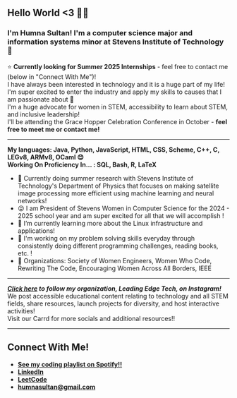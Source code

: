 ## Hello World <3 👩‍💻
### I'm Humna Sultan! I'm a computer science major and information systems minor at Stevens Institute of Technology 🦆   
⭐ **Currently looking for Summer 2025 Internships** - feel free to contact me (below in "Connect With Me")!  
I have always been interested in technology and it is a huge part of my life! I'm super excited to enter the industry and apply my skills to causes that I am passionate about 💜  
I'm a huge advocate for women in STEM, accessibility to learn about STEM, and inclusive leadership!  
I'll be attending the Grace Hopper Celebration Conference in October - **feel free to meet me or contact me!**  

---

**My languages: Java, Python, JavaScript, HTML, CSS, Scheme, C++, C, LEGv8, ARMv8, OCaml 😊**  
**Working On Proficiency In... : SQL, Bash, R, LaTeX**
- 🚀 Currently doing summer research with Stevens Institute of Technology's Department of Physics that focuses on making satellite image processing more efficient using machine learning and neural networks!  
- 😝 I am President of Stevens Women in Computer Science for the 2024 - 2025 school year and am super excited for all that we will accomplish !
- 🌱 I’m currently learning more about the Linux infrastructure and applications!
- 🤩 I'm working on my problem solving skills everyday through consistently doing different programming challenges, reading books, etc. !
- 👾 Organizations: Society of Women Engineers, Women Who Code, Rewriting The Code, Encouraging Women Across All Borders, IEEE  

---

_**[Click here](https://www.instagram.com/leadingedge.tech/) to follow my organization, Leading Edge Tech, on Instagram!**_  
We post accessible educational content relating to technology and all STEM fields, share resources, launch projects for diversity, and host interactive activities!  
Visit our Carrd for more socials and additional resources!!

---

## Connect With Me!
- **[See my coding playlist on Spotify!!](https://open.spotify.com/playlist/2XcpOFixCnc8DHQ5OwGz06?si=8e0eb76396a54302)**  
- **[LinkedIn](https://www.linkedin.com/in/humna-sultan/)**   
- **[LeetCode](https://leetcode.com/humnasul/)**
- **[humnasultan@gmail.com](mailto:humnasultan@gmail.com)**
<!--
**humnasul/humnasul** is a ✨ _special_ ✨ repository because its `README.md` (this file) appears on your GitHub profile.

Here are some ideas to get you started:

- 🔭 I’m currently working on ...
- 🌱 I’m currently learning ...
- 👯 I’m looking to collaborate on ...
- 🤔 I’m looking for help with ...
- 💬 Ask me about ...
- 📫 How to reach me: ...
- 😄 Pronouns: ...
- ⚡ Fun fact: ...
-->
